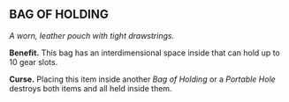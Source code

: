 ## BAG OF HOLDING

_A worn, leather pouch with tight drawstrings._

**Benefit.** This bag has an interdimensional space inside that can hold up to 10 gear slots.

**Curse.** Placing this item inside another *Bag of Holding* or a *Portable Hole* destroys both items and all held inside them.

